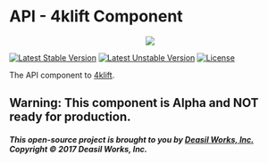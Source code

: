 API - 4klift Component
======================


<p align="center"><a href="https://symfony.com" target="_blank">
    <img src="https://raw.githubusercontent.com/deasilworks/4klift/master/assets/4KLIFT_Component_API.png">
</a></p>

[![Latest Stable Version](https://poser.pugx.org/deasilworks/api/v/stable)](https://packagist.org/packages/deasilworks/api)
[![Latest Unstable Version](https://poser.pugx.org/deasilworks/api/v/unstable)](https://packagist.org/packages/deasilworks/api)
[![License](https://poser.pugx.org/deasilworks/api/license)](https://packagist.org/packages/deasilworks/api)

The API component to [4klift](https://github.com/deasilworks/4klift).

## Warning: This component is Alpha and NOT ready for production.

##### This open-source project is brought to you by [Deasil Works, Inc.](http://deasil.works/) Copyright &copy; 2017 Deasil Works, Inc.

